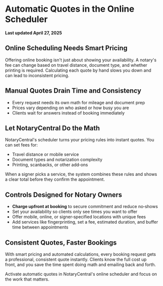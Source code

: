 # Automatic Quotes in the Online Scheduler
**Last updated April 27, 2025**

## Online Scheduling Needs Smart Pricing

Offering online booking isn't just about showing your availability. A notary's fee can change based on travel distance, document type, and whether printing is required. Calculating each quote by hand slows you down and can lead to inconsistent pricing.

## Manual Quotes Drain Time and Consistency

- Every request needs its own math for mileage and document prep
- Prices vary depending on who asked or how busy you are
- Clients wait for answers instead of booking immediately

## Let NotaryCentral Do the Math

NotaryCentral's scheduler turns your pricing rules into instant quotes. You can set fees for:

- Travel distance or mobile service
- Document types and notarization complexity
- Printing, scanbacks, or other add‑ons

When a signer picks a service, the system combines these rules and shows a clear total before they confirm the appointment.

## Controls Designed for Notary Owners

- **Charge upfront at booking** to secure commitment and reduce no‑shows
- Set your availability so clients only see times you want to offer
- Offer mobile, online, or signer‑specified locations with unique fees
- Add services like fingerprinting, set a fee, estimated duration, and buffer time between appointments

## Consistent Quotes, Faster Bookings

With smart pricing and automated calculations, every booking request gets a professional, consistent quote instantly. Clients know the full cost up front, and you save the time spent doing math and emailing back and forth.

Activate automatic quotes in NotaryCentral's online scheduler and focus on the work that matters.
